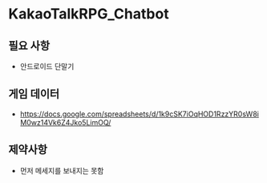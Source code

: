 # KakaoTalkRPG_Chatbot

## 필요 사항
* 안드로이드 단말기

## 게임 데이터
* https://docs.google.com/spreadsheets/d/1k9cSK7iOqHOD1RzzYR0sW8iM0wz14Vk6Z4Jko5LimOQ/

## 제약사항
* 먼저 메세지를 보내지는 못함
